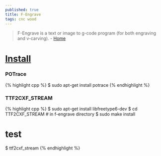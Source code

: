```yaml
---
published: true
title: F-Engrave
tags: cnc wood
---
```

> F-Engrave is a text or image to g-code program (for both engraving and v-carving). - [Home](https://www.scorchworks.com/Fengrave/fengrave.html)

# [Install](https://gnipsel.com/fengrave/fengrave01.html)
### POTrace
{% highlight cpp %}
$ sudo apt-get install potrace
{% endhighlight %}

### TTF2CXF_STREAM
{% highlight cpp %}
$ sudo apt-get install libfreetype6-dev
$ cd TTF2CXF_STREAM # in f-engrave directory
$ sudo make install
# test
$ ttf2cxf_stream
{% endhighlight %}
